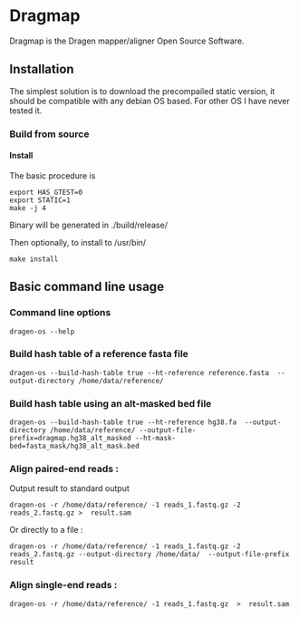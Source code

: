 # Dragmap 

Dragmap is the Dragen mapper/aligner Open Source Software.

## Installation

The simplest solution is to download the precompailed static version, it should be compatible with any debian OS based. For other OS I have never tested it.

### Build from source

#### Install


The basic procedure is

    export HAS_GTEST=0
    export STATIC=1
    make -j 4

Binary will be generated in ./build/release/

Then optionally, to install to /usr/bin/

    make install


## Basic command line usage 

### Command line options 

    dragen-os --help


### Build hash table of a reference fasta file 

    dragen-os --build-hash-table true --ht-reference reference.fasta  --output-directory /home/data/reference/

### Build hash table using an alt-masked bed file

    dragen-os --build-hash-table true --ht-reference hg38.fa  --output-directory /home/data/reference/ --output-file-prefix=dragmap.hg38_alt_masked --ht-mask-bed=fasta_mask/hg38_alt_mask.bed

### Align paired-end reads :

Output result to standard output 

    dragen-os -r /home/data/reference/ -1 reads_1.fastq.gz -2 reads_2.fastq.gz >  result.sam

Or directly to a file :

    dragen-os -r /home/data/reference/ -1 reads_1.fastq.gz -2 reads_2.fastq.gz --output-directory /home/data/  --output-file-prefix result

### Align single-end reads :

    dragen-os -r /home/data/reference/ -1 reads_1.fastq.gz  >  result.sam

